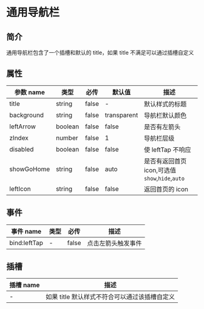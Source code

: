 # 通用导航栏

## 简介

通用导航栏包含了一个插槽和默认的 title，如果 title 不满足可以通过插槽自定义

## 属性

| 参数 name  | 类型    | 必传  | 默认值      | 描述                                           |
| ---------- | ------- | ----- | ----------- | ---------------------------------------------- |
| title      | string  | false | -           | 默认样式的标题                                 |
| background | string  | false | transparent | 导航栏默认颜色                                 |
| leftArrow  | boolean | false | false       | 是否有左箭头                                   |
| zIndex     | number  | false | 1           | 导航栏层级                                     |
| disabled   | boolean | false | false       | 使 leftTap 不响应                              |
| showGoHome | string  | false | auto        | 是否有返回首页 icon,可选值`show`,`hide`,`auto` |
| leftIcon   | string  | false | false       | 返回首页的 icon                                |

## 事件

| 事件 name    | 类型 | 必传  | 描述               |
| ------------ | ---- | ----- | ------------------ |
| bind:leftTap | -    | false | 点击左箭头触发事件 |

## 插槽

| 插槽 name | 描述                                          |
| --------- | --------------------------------------------- |
| -         | 如果 title 默认样式不符合可以通过该插槽自定义 |
